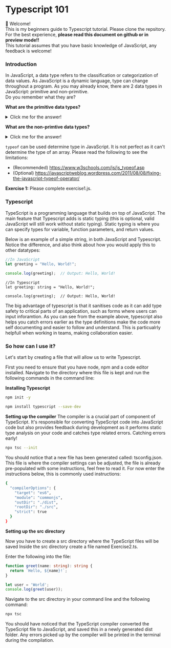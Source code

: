 # Typescript 101

👋
Welcome! <br /> 
This is my beginners guide to Typescript tutorial. Please clone the repsitory. For the best experience, **please read this document on github or in preview mode!!** <br /> 
This tutorial assumes that you have basic knowledge of JavaScript, any feedback is welcome!

### Introduction

In JavaScript, a data type refers to the classification or categorization of data values. As JavaScript is a dynamic language, type can change throughout a program. As you may already know, there are 2 data types in JavaScript: primitive and non-primitive. <br />
Do you remember what they are?
<br>

**What are the primitive data types?**
<details>

  <summary>Click me for the answer!</summary>
  
1) Number
2) String
3) Boolean
4) Undefined
5) Null
6) Symbol 
7) BigInt 
</details>

**What are the non-primtive data types?**
<details>

  <summary>Click me for the answer!</summary>
  
1) Object
2) Function
3) Array
4) Date
5) Regex
6) Map
</details>


`typeof`
 can be used determine type in JavaScript. It is not perfect as it can't determine the type of an array. Please read the following to see the limitations: <br /> 

* (Recommended) https://www.w3schools.com/js/js_typeof.asp <br /> 
* (Optional) https://javascriptweblog.wordpress.com/2011/08/08/fixing-the-javascript-typeof-operator/

**Exercise 1:** Please complete exercise1.js.

### Typescript

TypeScript is a programming language that builds on top of JavaScript. The main feature that Typescript adds is static typing (this is optional, valid JavaScript will still work without static typing). Static typing is where you can specify types for variable, function parameters, and return values.

Below is an example of a simple string, in both JavaScript and Typescript. Notice the difference, and also think about how you would apply this to other datatypes:  


```js
//In JavaScript
let greeting = "Hello, World!";

console.log(greeting);  // Output: Hello, World!
```

```tsx
//In Typescript
let greeting: string = "Hello, World!";

console.log(greeting);  // Output: Hello, World!
```

The big advantage of typescript is that it sanitises code as it can add type safety to critical parts of an application, such as forms where users can input inforamtion. As you can see from the example above, typescript also helps you catch errors earlier as the type definitions make the code more self documenting and easier to follow and understand. This is particualrly helpfull when working in teams, making collaboration easier. 


### So how can I use it?

Let's start by creating a file that will allow us to write Typescript. 

First you need to ensure that you have node, npm and a code editor installed. Navigate to the directory where this file is kept and run the following commands in the command line:

**Installing Typescript**
```bash
npm init -y
```
```bash
npm install typescript --save-dev
```

**Setting up the compiler**
The compiler is a crucial part of component of TypeScript. It's responsible for converting TypeScript code into JavaScript code but also provides feedback during development as it performs static type analysis on your code and catches type related errors. Catching errors early!
```bash
npx tsc --init
```

You should notice that a new file has been generated called: tsconfig.json. This file is where the compiler settings can be adjusted, the file is already pre-populated with some instructions, feel free to read it. For now enter the instructions below, this is commonly used instructions:

```bash
{
  "compilerOptions": {
    "target": "es6",
    "module": "commonjs",
    "outDir": "./dist",
    "rootDir": "./src",
    "strict": true
  }
}
```

**Setting up the src directory**

Now you have to create a src directory where the TypeScript files will be saved
Inside the src directory create a file named Exercise2.ts.

Enter the following into the file: 

```typescript
function greet(name: string): string {
  return `Hello, ${name}!`;
}

let user = 'World';
console.log(greet(user));
```

Navigate to the src directory in your command line and the following command:

```bash
npx tsc
```

You should have noticed that the TypeScript compiler converted the TypeScript file to JavaScript, and saved this in a newly generated dist folder. Any errors picked up by the compiler will be printed in the terminal during the compilation. 

